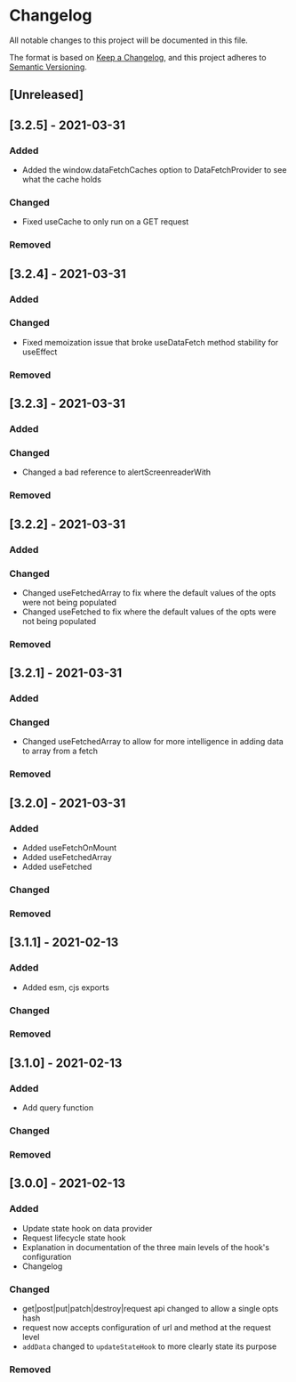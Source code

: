 # Changelog

All notable changes to this project will be documented in this file.

The format is based on [Keep a Changelog](https://keepachangelog.com/en/1.0.0/),
and this project adheres to [Semantic Versioning](https://semver.org/spec/v2.0.0.html).

## [Unreleased]

## [3.2.5] - 2021-03-31

### Added

- Added the window.dataFetchCaches option to DataFetchProvider to see what the cache holds

### Changed

- Fixed useCache to only run on a GET request

### Removed

## [3.2.4] - 2021-03-31

### Added

### Changed

- Fixed memoization issue that broke useDataFetch method stability for useEffect

### Removed

## [3.2.3] - 2021-03-31

### Added

### Changed

- Changed a bad reference to alertScreenreaderWith

### Removed

## [3.2.2] - 2021-03-31

### Added

### Changed

- Changed useFetchedArray to fix where the default values of the opts were not being populated
- Changed useFetched to fix where the default values of the opts were not being populated

### Removed

## [3.2.1] - 2021-03-31

### Added

### Changed

- Changed useFetchedArray to allow for more intelligence in adding data to array from a fetch

### Removed

## [3.2.0] - 2021-03-31

### Added

- Added useFetchOnMount
- Added useFetchedArray
- Added useFetched

### Changed

### Removed

## [3.1.1] - 2021-02-13

### Added

- Added esm, cjs exports

### Changed

### Removed

## [3.1.0] - 2021-02-13

### Added

- Add query function

### Changed

### Removed

## [3.0.0] - 2021-02-13

### Added

- Update state hook on data provider
- Request lifecycle state hook
- Explanation in documentation of the three main levels of the hook's configuration
- Changelog

### Changed

- get|post|put|patch|destroy|request api changed to allow a single opts hash
- request now accepts configuration of url and method at the request level
- `addData` changed to `updateStateHook` to more clearly state its purpose

### Removed
